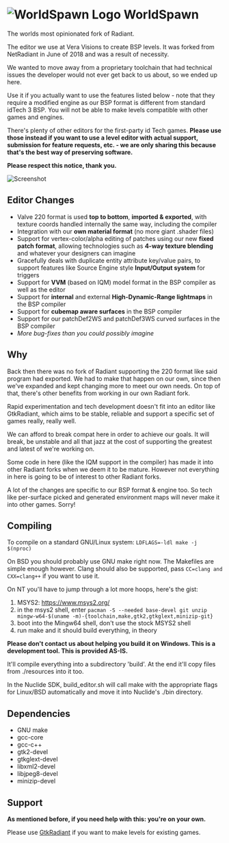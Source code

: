 # ![WorldSpawn Logo](icon.png) WorldSpawn
The worlds most opinionated fork of Radiant.

The editor we use at Vera Visions to create BSP levels.
It was forked from NetRadiant in June of 2018 and was a result of necessity.

We wanted to move away from a proprietary toolchain that had technical issues the developer would not ever get back to us about, so we ended up here.

Use it if you actually want to use the features listed below - note that they require a modified engine as our BSP format is different from standard idTech 3 BSP.
You will not be able to make levels compatible with other games and engines.

There's plenty of other editors for the first-party id Tech games.
**Please use those instead if you want to use a level editor with actual support, submission for feature requests, etc. - we are only sharing this because that's the best way of preserving software.**

**Please respect this notice, thank you.**

![Screenshot](docs/screen.jpg)

## Editor Changes
- Valve 220 format is used **top to bottom**, **imported & exported**, with texture coords handled internally the same way, including the compiler
- Integration with our **own material format** (no more giant .shader files)
- Support for vertex-color/alpha editing of patches using our new **fixed patch format**, allowing technologies such as **4-way texture blending** and whatever your designers can imagine
- Gracefully deals with duplicate entity attribute key/value pairs, to support features like Source Engine style **Input/Output system** for triggers
- Support for **VVM** (based on IQM) model format in the BSP compiler as well as the editor
- Support for **internal** and external **High-Dynamic-Range lightmaps** in the BSP compiler
- Support for **cubemap aware surfaces** in the BSP compiler
- Support for our patchDef2WS and patchDef3WS curved surfaces in the BSP compiler
- *More bug-fixes than you could possibly imagine*

## Why
Back then there was no fork of Radiant supporting the 220 format like said program had exported.
We had to make that happen on our own, since then we've expanded and kept changing more to meet our own needs.
On top of that, there's other benefits from working in our own Radiant fork.

Rapid experimentation and tech development doesn't fit into an editor like GtkRadiant,
which aims to be stable, reliable and support a specific set of games really, really well.

We can afford to break compat here in order to achieve our goals. It will break, be unstable
and all that jazz at the cost of supporting the greatest and latest of we're working on.

Some code in here (like the IQM support in the compiler) has made it into other Radiant forks
when we deem it to be mature. However not everything in here is going to be of interest
to other Radiant forks.

A lot of the changes are specific to our BSP format & engine too.
So tech like per-surface picked and generated environment maps will never make it into other games.
Sorry!

## Compiling
To compile on a standard GNU/Linux system:
`LDFLAGS=-ldl make -j $(nproc)`

On BSD you should probably use GNU make right now. The Makefiles are simple enough however.
Clang should also be supported, pass `CC=clang and CXX=clang++` if you want to use it.

On NT you'll have to jump through a lot more hoops, here's the gist:

1. MSYS2: https://www.msys2.org/
2. in the msys2 shell, enter `pacman -S --needed base-devel git unzip mingw-w64-$(uname -m)-{toolchain,make,gtk2,gtkglext,minizip-git}`
3. boot into the Mingw64 shell, don't use the stock MSYS2 shell
4. run make and it should build everything, in theory

**Please don't contact us about helping you build it on Windows. This is a development tool. This is provided AS-IS.**

It'll compile everything into a subdirectory 'build'. At the end it'll copy files from ./resources into it too.

In the Nuclide SDK, build_editor.sh will call make with the appropriate flags for Linux/BSD automatically and
move it into Nuclide's ./bin directory.

## Dependencies
* GNU make
* gcc-core
* gcc-c++
* gtk2-devel
* gtkglext-devel
* libxml2-devel
* libjpeg8-devel
* minizip-devel

## Support
**As mentioned before, if you need help with this: you're on your own.**

Please use [GtkRadiant](https://github.com/TTimo/GtkRadiant) if you want to make levels for existing games.
